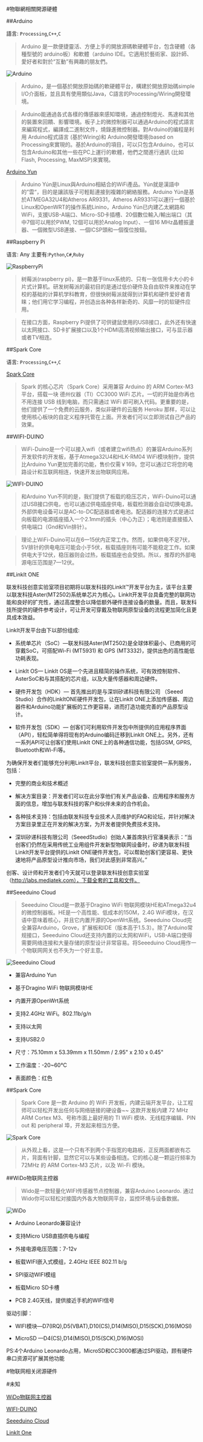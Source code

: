 #物聯網相關開源硬體

##Arduino

語言: ``Processing``,``C++``,``C``

> Arduino 是一款便捷靈活、方便上手的開放源碼軟硬體平台，包含硬體（各種型號的 arduino板）和軟體（arduino IDE。它適用於藝術家、設計師、愛好者和對於“互動”有興趣的朋友們。 

![Arduino](../images/arduino.jpg)

> Arduino，是一個基於開放原始碼的軟硬體平台，構建於開放原始碼simple I/O介面板，並且具有使用類似Java，C語言的Processing/Wiring開發環境。 

> Arduino能通過各式各樣的傳感器來感知環境，通過控制燈光、馬達和其他的裝置來回饋、影響環境。板子上的微控制器可以通過Arduino的程式語言來編寫程式，編譯成二進制文件，燒錄進微控制器。對Arduino的编程是利用 Arduino程式語言 (基於Wiring)和 Arduino開發環境(based on Processing來實現的。基於Arduino的項目，可以只包含Arduino，也可以包含Arduino和其他一些在PC上運行的軟體，他們之間進行通訊 (比如 Flash, Processing, MaxMSP)來實現。

[Arduino Yun](./ArduinoYun.md)

> Arduino Yún是Linux與Arduino相結合的WiFi產品。Yún就是漢語中的”雲“，目的是讓該版子可輕鬆連接到複雜的網絡服務。Arduino Yún是基於ATMEGA32U4和Atheros AR9331，Atheros AR9331可以運行一個基於Linux和OpenWRT的操作系統Linino，Arduino Yún已内建乙太網路和WiFi，支援USB-A端口、Micro-SD卡插槽、20個數位輸入/輸出端口（其中7個可以用於PWM, 12個可以用於Analog Input）、一個16 MHz晶體振盪器、一個微型USB連接、一個ICSP頭和一個復位按鈕。

##Raspberry Pi 

语言: Any
主要有:``Python``,``C#``,``Ruby``

![RaspberryPi](../images/rpi.jpg)

> 树莓派(raspberry pi)，是一款基于linux系统的、只有一张信用卡大小的卡片式计算机。研发树莓派的最初目的是通过低价硬件及自由软件来推动在学校的基础的计算机学科教育，但很快树莓派就得到计算机和硬件爱好者青睐；他们用它学习编程，并创造出各种各样新奇的、风靡一时的软硬件应用。

> 在接口方面，Raspberry Pi提供了可供键鼠使用的USB接口，此外还有快速以太网接口、SD卡扩展接口以及1个HDMI高清视频输出接口，可与显示器或者TV相连。

##Spark Core

语言: ``Processing``,``C++``,``C``

[Spark Core](./SparkCore.md)

> Spark 的核心芯片（Spark Core）采用兼容 Arduino 的 ARM Cortex-M3 平台，搭载一块 德州仪器（TI）CC3000 WiFi 芯片。一切的开始是你再也不用连接 USB 线到电脑，而只需通过 WiFi 即可刷入代码。更重要的是，他们提供了一个免费的云服务，类似非硬件的云服务 Heroku 那样，可以让使用核心板块的自定义程序托管在上面。开发者们可以立即测试自己产品的效果。

##WIFI-DUINO

> WiFi-Duino是一个可以接入wifi（或者建立wifi热点）的兼容Arduino系列开发软件的开发板，基于Atmega32U4和HLK-RM04 WiFi模块制作，提供比Arduino Yun更加完善的功能，售价仅需￥169。您可以通过它将您的电路设计和互联网相连，快速开发出物联网应用。

![WIFI-DUINO](http://bcs.duapp.com/blogimbed/wifi-duino/v1_fb.png)

> 和Arduino Yun不同的是，我们提供了板载的稳压芯片，WiFi-Duino可以通过USB接口供电，也可以通过供电插座供电，板载检测器会自动切换电源。外部供电设备可以是AC-to-DC配适器或者电池。配适器的连接方式是通过向板载的电源插座插入一个2.1mm的插头（中心为正）；电池则是直接插入供电端口（Gnd和Vin排针）。

>理论上WiFi-Duino可以在6—15伏内正常工作。然而，如果供电不足7伏，5V排针的供电电压可能会小于5伏，板载插座则有可能不能稳定工作。如果供电大于12伏，稳压器则会过热，板载插座也会受损。所以，推荐的外部电源电压范围是7—12伏。


##LinkIt ONE

联发科技创意实验室项目初期将以联发科技的LinkIt™开发平台为主，该平台主要以联发科技Aster(MT2502)系统单芯片为核心。LinkIt开发平台具备完整的联网功能和良好的扩充性，通过高度整合以降低额外硬件连接设备的数量。而且，联发科技所提供的硬件参考设计，可让开发可穿戴及物联网原型设备的流程更加简化且更具成本效益。

LinkIt开发平台由下以部份组成:

- 系统单芯片（SoC）—联发科技Aster(MT2502)是全球体积最小、已商用的可穿戴SoC，可搭配Wi-Fi (MT5931) 和 GPS (MT3332)，提供出色的高性能低功耗表现。

- LinkIt OS— LinkIt OS是一个先进且精简的操作系统，可有效控制软件、AsterSoC和与其搭配的芯片组，以及大量传感器和周边硬件。

- 硬件开发包（HDK）— 首先推出的是与深圳矽递科技有限公司 （Seeed Studio）合作的LinkItONE硬件开发包，让在LinkIt ONE上添加传感器、周边器件和Arduino功能扩展板的工作更容易，进而打造功能完善的产品原型设计。

- 软件开发包（SDK）— 创客们可利用软件开发包中所提供的应用程序界面（API），轻松简单得将现有的Arduino编码迁移到LinkIt ONE上。另外，还有一系列API可让创客们使用LinkIt ONE上的各种通信功能，包括GSM, GPRS, Bluetooth和Wi-Fi等。

为确保开发者们能够充分利用LinkIt平台，联发科技创意实验室提供一系列服务，包括：

- 完整的商业和技术概述

- 解决方案目录：开发者们可以在此分享他们有关产品设备、应用程序和服务方面的信息，增加与联发科技的客户和伙伴未来的合作机会。

- 各种技术支持：包括由联发科技专业技术人员维护的FAQ和论坛，并针对解决方案目录里正在开发的解决方案，为开发者提供免费技术支持。

- 深圳矽递科技有限公司（SeeedStudio）创始人兼首席执行官潘昊表示：“当创客们仍然在采用传统工业用组件开发新型物联网设备时，矽递为联发科技LinkIt开发平台提供的LinkIt ONE硬件开发包，可以帮助创客们更容易、更快速地将产品原型设计推向市场，我们对此感到非常高兴。”

创客、设计师和开发者们今天就可以登录联发科技创意实验室（http://labs.mediatek.com），下载全套的工具和文件。

##Seeeduino Cloud

> Seeeduino Cloud是一款基于Dragino WiFi 物联网模块HE和ATmega32u4的微控制器板。HE是一个高性能、低成本的150M，2.4G WiFi模块，在汉语中意味着核心，并且它内置开源的OpenWrt系统。Seeeduino Cloud完全兼容Arduino，Grove，扩展板和IDE（版本高于1.5.3）。除了Arduino常规接口，Seeeduino Cloud还支持内置的以太网和WiFi，USB-A端口使得需要网络连接和大量存储的原型设计非常容易。将Seeeduino Cloud用作一个物联网网关也不失为一个好主意。

![Seeeduino Cloud](http://www.seeedstudio.com/wiki/images/thumb/d/df/SeeeduinoCloud_MainPic.jpg/500px-SeeeduinoCloud_MainPic.jpg)

- 兼容Arduino Yun

- 基于Dragino WiFi 物联网模块HE

- 内置开源OpenWrt系统

- 支持2.4GHz WiFi。802.11b/g/n

- 支持以太网

- 支持USB2.0

- 尺寸：75.10mm x 53.39mm x 11.50mm / 2.95" x 2.10 x 0.45"

- 工作温度：-20~60°C

- 表面颜色：红色

##Spark Core

> Spark Core 是一款 Arduino 的 WiFi 开发板，内建云端开发平台，让工程师可以轻松开发出任何与网络链接的硬设备~~ 这款开发板内建 72 MHz ARM Cortex M3、号称市面上最好用的 TI WiFi 模块、无线程序编辑、PIN out 和 peripheral 埠，开发起来相当方便。

![Spark Core](http://img1.cache.netease.com/catchpic/F/FE/FE6400730B9F095E24C50FA90FF445E9.jpg)

> 从外观上看，这是一个只有不到两个手指宽的电路板，正反两面都嵌有芯片，背面有针脚，显然它可以与某些设备相连。它的核心是一颗运行频率为 72MHz 的 ARM Cortex-M3 芯片，以及 Wi-Fi 模块。

##WiDo物联网主控器

> Wido是一款轻量化WIFI传感器节点控制器，兼容Arduino Leonardo. 通过Wido你可以轻松对接国内外各大物联网平台，监控环境与设备数据。

![WiDo](http://wiki.dfrobot.com.cn/images/thumb/4/49/DFR0321_Pinout.png/800px-DFR0321_Pinout.png)

 - Arduino Leonardo兼容设计

 - 支持Micro USB直插供电与编程

 - 外接电源电压范围：7-12v

 - 板载WIFI嵌入式模组，2.4GHz IEEE 802.11 b/g

 - SPI驱动WIFI模组

 - 板载Micro SD卡槽

 - PCB 2.4G天线，提供接近手机的WIFI信号

驱动引脚：

 - WIFI模块—D7(IRQ),D5(VBAT),D10(CS),D14(MISO),D15(SCK),D16(MOSI)

 - MicroSD —D4(CS),D14(MISO),D15(SCK),D16(MOSI)

PS:4个Arduino Leonardo占用，MicroSD和CC3000都通过SPI驱动，顾有硬件串口资源可扩展其他功能


#物联网相关闭源硬件


#未知

[WiDo物联网主控器](./WiDo.md)

[WIFI-DUINO](./WIFI-DUINO.md)

[Seeeduino Cloud](./SeeeduinoCloud.md)

[LinkIt One](./LinkItOne.md)